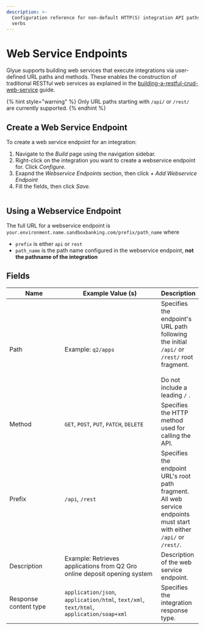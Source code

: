 ```yaml
---
description: >-
  Configuration reference for non-default HTTP(S) integration API paths and
  verbs
---
```


# Web Service Endpoints

Glyue supports building web services that execute integrations via user-defined URL paths and methods.  These enables the construction of traditional RESTful web services as explained in the [building-a-restful-crud-web-service](../../tutorials/building-a-restful-crud-web-service/ "mention") guide.

{% hint style="warning" %}
Only URL paths starting with `/api/` or `/rest/` are currently supported.
{% endhint %}

## Create a Web Service Endpoint

To create a web service endpoint for an integration:

1. Navigate to the _Build_ page using the navigation sidebar.
2. Right-click on the integration you want to create a webservice endpoint for. Click _Configure._
3. Exapnd the _Webservice Endpoints_ section, then click _+ Add Webservice Endpoint_
4. Fill the fields, then click _Save._

<figure><img src="../../.gitbook/assets/Screenshot 2024-10-09 at 4.38.16 PM.png" alt=""><figcaption></figcaption></figure>

## Using a Webservice Endpoint

The full URL for a webservice endpoint is `your.environment.name.sandboxbanking.com/prefix/path_name` where

* &#x20;`prefix` is either `api` or `rest`&#x20;
* `path_name` is the path name configured in the webservice endpoint, **not the pathname of the integration**

## Fields

<table><thead><tr><th width="179">Name</th><th width="323">Example Value (s)</th><th>Description</th></tr></thead><tbody><tr><td>Path</td><td>Example: <code>q2/apps</code></td><td>Specifies the endpoint's URL path following the initial <code>/api/</code> or <code>/rest/</code> root fragment.<br><br>Do not include a leading <code>/</code> . </td></tr><tr><td>Method</td><td><code>GET</code>, <code>POST</code>, <code>PUT</code>, <code>PATCH</code>, <code>DELETE</code></td><td>Specifies the HTTP method used for calling the API.</td></tr><tr><td>Prefix</td><td><code>/api</code>, <code>/rest</code></td><td>Specifies the endpoint URL's root path fragment.  All web service endpoints must start with either <code>/api/</code> or <code>/rest/</code>.</td></tr><tr><td>Description</td><td>Example: Retrieves applications from Q2 Gro online deposit opening system</td><td>Description of the web service endpoint.</td></tr><tr><td>Response content type</td><td><code>application/json</code>, <code>application/html</code>, <code>text/xml</code>, <code>text/html</code>, <code>application/soap+xml</code></td><td>Specifies the integration response type. </td></tr></tbody></table>
